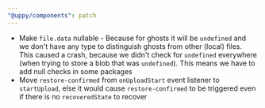 ```yaml
---
"@uppy/components": patch
---
```


- Make `file.data` nullable - Because for ghosts it will be `undefined` and we don't have any type to distinguish ghosts from other (local) files. This caused a crash, because we didn't check for `undefined` everywhere (when trying to store a blob that was `undefined`). This means we have to add null checks in some packages
- Move `restore-confirmed` from `onUploadStart` event listener to `startUpload`, else it would cause `restore-confirmed` to be triggered even if there is no `recoveredState` to recover
